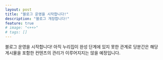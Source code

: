 ```yaml
---
layout: post
title: "블로그 운영을 시작합니다!"
description: "블로그 개장합니다!"
feature: true
# image: "<++>"
# tags: []
---
```


블로그 운영을 시작합니다! 아직 누리집이 완성 단계에 있지 못한 관계로 당분간은
해당 게시물을 포함한 컨텐츠의 관리가 이루어지지는 않을 예정입니다.
